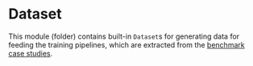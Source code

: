# Dataset

This module (folder) contains built-in `Dataset`s for generating data for feeding the training pipelines, which are extracted from the [benchmark case studies](/benchmarks/).
